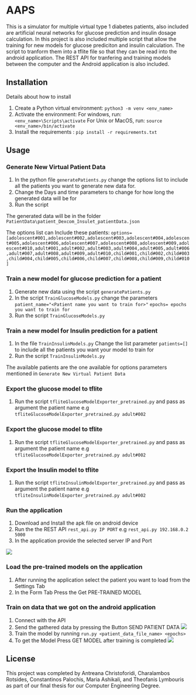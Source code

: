 # AAPS

This is a simulator for multiple virtual type 1 diabetes patients, also included are artificial neural networks for glucose prediction and insulin dosage calculation. In this project is also included multiple script that allow the training for new models for glucose prediciton and insulin calculation. The script to tranform them into a tflite file so that they can be read into the android application. The REST API for tranfering and training models between the computer and the Android application is also included.


## Installation

Details about how to install

   1. Create a Python virtual environment: `python3 -m venv <env_name>`
   2. Activate the environment: 
      For windows, run: `<env_name>\Scripts\activate`
      For Unix or MacOS, run: `source <env_name>/bin/activate`
   3. Install the requirements : `pip install -r requirements.txt`


## Usage


### Generate New Virtual Patient Data
1. In the python file `generatePatients.py` change the options list to include all the patients you want to generate new data for.
2. Change the Days and time parameters to change for how long the generated data will be for
3. Run the script

The generated data will be in the folder `PatientData\patient_Dexcom_Insulet_patientData.json`

The options list can Include these patients: 
`options=[adolescent#001,adolescent#002,adolescent#003,adolescent#004,adolescent#005,adolescent#006,adolescent#007,adolescent#008,adolescent#009,adolescent#010,adult#001,adult#002,adult#003,adult#004,adult#005,adult#006,adult#007,adult#008,adult#009,adult#010,child#001,child#002,child#003,child#004,child#005,child#006,child#007,child#008,child#009,child#010]`

### Train a new model for glucose prediction for a patient

1. Generate new data using the script `generatePatients.py`
2. In the script `TrainGlucoseModels.py` change the parameters `patient_name="<Patient name you want to train for>"` `epochs= epochs you want to train for`
3. Run the script `TrainGlucoseModels.py`

### Train a new model for Insulin prediction for a patient

1. In the file `TrainInsulinModels.py` Change the list parameter `patients=[]` to include all the patients you want your model to train for
2. Run the script `TrainInsulinModels.py`

The available patients are the one available for options parameters mentioned in `Generate New Virtual Patient Data`

### Export the glucose model to tflite
   1. Run the script `tfliteGlucoseModelExporter_pretrained.py` and pass as argument the patient name e.g  `tfliteGlucoseModelExporter_pretrained.py adult#002`

### Export the glucose model to tflite
   1. Run the script `tfliteGlucoseModelExporter_pretrained.py` and pass as argument the patient name e.g  `tfliteGlucoseModelExporter_pretrained.py adult#002`
   
### Export the Insulin model to tflite
   1. Run the script `tfliteInsulinModelExporter_pretrained.py` and pass as argument the patient name e.g  `tfliteInsulinModelExporter_pretrained.py adult#002`

### Run the application
   1. Download and Install the apk file on android device
   2. Run the the REST API `rest_api.py IP PORT` e.g `rest_api.py 192.168.0.2 5000`
   3. In the application provide the selected server IP and Port
   
   ![](SettingsScreenShot.png)


### Load the pre-trained models on the application
   1. After running the application select the patient you want to load from the Settings Tab
   2. In the Form Tab Press the Get PRE-TRAINED MODEL

### Train on data that we got on the android application
   1. Connect with the API
   2. Send the gathered data by pressing the Button SEND PATIENT DATA
   ![](FormScreenShot.png)
   4. Train the model by running `run.py <patient_data_file_name> <epochs>`
   3. To get the Model Press GET MODEL after training is completed
   ![](FormScreenShot.png)


## License

This project was completed by Antreana Christoforidi, Charalambos Rotsides, Constantinos Palochis, Maria Ashikali, and Theofanis Lymbouris as part of our final thesis for our Computer Engineering Degree. 

